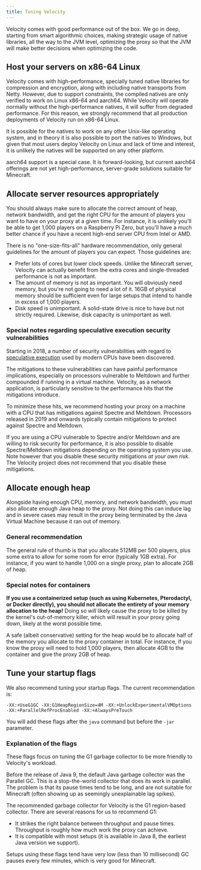 ```yaml
---
title: Tuning Velocity
---
```


Velocity comes with good performance out of the box. We go in deep, starting from smart algorithmic
choices, making strategic usage of native libraries, all the way to the JVM level, optimizing
the proxy so that the JVM will make better decisions when optimizing the code.

## Host your servers on x86-64 Linux

Velocity comes with high-performance, specially tuned native libraries for compression and
encryption, along with including native transports from Netty. However, due to support
constraints, the compiled natives are only verified to work on Linux x86-64 and aarch64.
While Velocity will operate normally without the high-performance natives, it will suffer
from degraded performance. For this reason, we strongly recommend that all production deployments
of Velocity run on x86-64 Linux.

It is possible for the natives to work on any other Unix-like operating system, and in theory
it is also possible to port the natives to Windows, but given that most users deploy Velocity on
Linux and lack of time and interest, it is unlikely the natives will be supported on any other platform.

aarch64 support is a special case. It is forward-looking, but current aarch64 offerings are not yet
high-performance, server-grade solutions suitable for Minecraft.

## Allocate server resources appropriately

You should always make sure to allocate the correct amount of heap, network bandwidth, and get the right
CPU for the amount of players you want to have on your proxy at a given time. For instance, it is
unlikely you'll be able to get 1,000 players on a Raspberry Pi Zero, but you'll have a much better
chance if you have a recent high-end server CPU from Intel or AMD.

There is no "one-size-fits-all" hardware recommendation, only general guidelines for the amount of players
you can expect. Those guidelines are:

* Prefer lots of cores but lower clock speeds. Unlike the Minecraft server, Velocity can actually benefit
  from the extra cores and single-threaded performance is not as important.
* The amount of memory is not as important. You will obviously need memory, but you're not going to need a
  lot of it. 16GB of physical memory should be sufficient even for large setups that intend to handle in
  excess of 1,000 players.
* Disk speed is unimportant. A solid-state drive is nice to have but not strictly required. Likewise, disk
  capacity is unimportant as well.

### Special notes regarding speculative execution security vulnerabilities

Starting in 2018, a number of security vulnerabilities with regard to [speculative execution](https://en.wikipedia.org/wiki/Speculative_execution) used by
modern CPUs have been discovered.

The mitigations to these vulnerabilities can have painful performance implications, especially on processors
vulnerable to Meltdown and further compounded if running in a virtual machine. Velocity, as a network application,
is particularly sensitive to the performance hits that the mitigations introduce.

To minimize these hits, we recommend hosting your proxy on a machine with a CPU that has mitigations against
Spectre and Meltdown. Processors released in 2019 and onwards typically contain mitigations to protect against
Spectre and Meltdown.

If you are using a CPU vulnerable to Spectre and/or Meltdown and are willing to risk security for performance, it
is also possible to disable Spectre/Meltdown mitigations depending on the operating system you use. Note however that
you disable these security mitigations _at your own risk_. The Velocity project does not recommend that you disable these
mitigations.

## Allocate enough heap

Alongside having enough CPU, memory, and network bandwidth, you must also allocate enough
Java heap to the proxy. Not doing this can induce lag and in severe cases may result in the proxy
being terminated by the Java Virtual Machine because it ran out of memory.

### General recommendation

The general rule of thumb is that you allocate 512MB per 500 players, plus some extra to allow
for some room for error (typically 1GB extra). For instance, if you want to handle 1,000 on a single
proxy, plan to allocate 2GB of heap.

### Special notes for containers

**If you use a containerized setup (such as using Kubernetes, Pterodactyl, or Docker directly),
you should not allocate the entirety of your memory allocation to the heap!** Doing so _will_
likely cause the proxy to be killed by the kernel's out-of-memory killer, which will result in
your proxy going down, likely at the worst possible time.

A safe (albeit conservative) setting for the heap would be to allocate half of the memory you
allocate to the proxy container in total. For instance, if you know the proxy will need to hold
1,000 players, then allocate 4GB to the container and give the proxy 2GB of heap.

## Tune your startup flags

We also recommend tuning your startup flags. The current recommendation is:

```
-XX:+UseG1GC -XX:G1HeapRegionSize=4M -XX:+UnlockExperimentalVMOptions -XX:+ParallelRefProcEnabled -XX:+AlwaysPreTouch
```

You will add these flags after the `java` command but before the `-jar` parameter.

### Explanation of the flags

These flags focus on tuning the G1 garbage collector to be more friendly to Velocity's workload.

Before the release of Java 9, the default Java garbage collector was the Parallel GC. This
is a stop-the-world collector that does its work in parallel. The problem is that its pause
times tend to be long, and are not suitable for Minecraft (often showing up as seemingly
unexplainable lag spikes).

The recommended garbage collector for Velocity is the G1 region-based collector. There are
several reasons for us to recommend G1:

* It strikes the right balance between throughput and pause times. Throughput is roughly how much work the
  proxy can achieve.
* It is compatible with most setups (it is available in Java 8, the earliest Java version we support).

Setups using these flags tend have very low (less than 10 millisecond) GC pauses every few minutes, which is
very good for Minecraft.